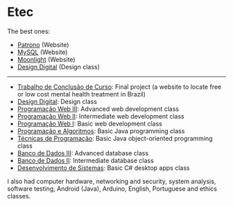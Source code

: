 <h1>Etec</h1>
<p>The best ones:</p>
<ul>
  <li><a href="https://github.com/khalilagazal/etec/tree/main/tcc#trabalho-de-conclus%C3%A3o-de-curso">Patrono</a> (Website)</li>
  <li><a href="https://github.com/khalilagazal/etec/tree/main/pw2#atividade-de-mysql">MySQL</a> (Website)</li>
  <li><a href="https://github.com/khalilagazal/etec/tree/main/pw1#moonlight">Moonlight</a> (Website)</li>
  <li><a href="https://github.com/khalilagazal/etec/tree/main/dd#design-digital">Design Digital</a> (Design class)</li>
</ul>
<hr>
<ul>
  <li><a href="https://github.com/khalilagazal/etec/tree/main/tcc">Trabalho de Conclusão de Curso</a>: Final project (a website to locate free or low cost mental health treatment in Brazil)</li>
  <li><a href="https://github.com/khalilagazal/etec/tree/main/dd">Design Digital</a>: Design class</li>
  <li><a href="https://github.com/khalilagazal/etec/tree/main/pw3">Programação Web III</a>: Advanced web development class</li>
  <li><a href="https://github.com/khalilagazal/etec/tree/main/pw2">Programação Web II</a>: Intermediate web development class</li>
  <li><a href="https://github.com/khalilagazal/etec/tree/main/pw1">Programação Web I</a>: Basic web development class</li>
  <li><a href="https://github.com/khalilagazal/etec/tree/main/pa">Programação e Algoritmos</a>: Basic Java programming class</li>
  <li><a href="https://github.com/khalilagazal/etec/tree/main/tp">Técnicas de Programação</a>: Basic Java object-oriented programming class</li>
  <li><a href="https://github.com/khalilagazal/etec/tree/main/bd3">Banco de Dados III</a>: Advanced database class</li>
  <li><a href="https://github.com/khalilagazal/etec/tree/main/bd2">Banco de Dados II</a>: Intermediate database class</li>
  <li><a href="https://github.com/khalilagazal/etec/tree/main/ds">Desenvolvimento de Sistemas</a>: Basic C# desktop apps class</li>
</ul>
<p>I also had computer hardware, networking and security, system analysis, software testing, Android (Java), Arduino, English, Portuguese and ethics classes.</p>